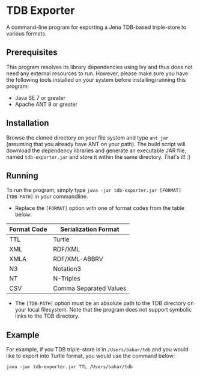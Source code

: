 # TDB Exporter
A command-line program for exporting a Jena TDB-based triple-store to various formats.

## Prerequisites

This program resolves its library dependencies using Ivy and thus does not need any external resources to run. However, please make sure you have the following tools installed on your system before installing/running this program:

* Java SE 7 or greater
* Apache ANT 8 or greater

## Installation

Browse the cloned directory on your file system and type `ant jar` (assuming that you already have ANT on your path). The build script will download the dependency libraries and generate an executable JAR file, named `tdb-exporter.jar` and store it within the same directory. That's it! :)

## Running

To run the program, simply type `java -jar tdb-exporter.jar [FORMAT] [TDB-PATH]` in your commandline.

* Replace the `[FORMAT]` option with one of format codes from the table below:

Format Code   | Serialization Format
------------- | -------------
TTL           | Turtle
XML           | RDF/XML
XMLA          | RDF/XML-ABBRV
N3            | Notation3
NT            | N-Triples
CSV           | Comma Separated Values


* The `[TDB-PATH]` option must be an absolute path to the TDB directory on your local filesystem. Note that the program does not support symbolic links to the TDB directory.


## Example

For example, if you TDB triple-store is in `/Users/bahar/tdb` and you would like to export into Turtle format, you would use the command below:

`java -jar tdb-exporter.jar TTL /Users/bahar/tdb`
